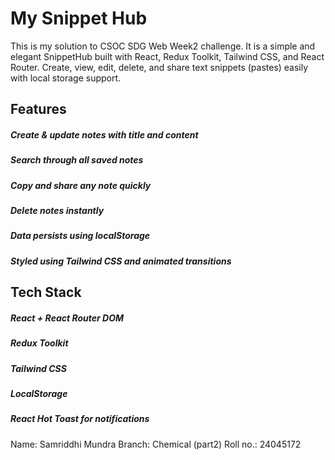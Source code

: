 # My Snippet Hub  
This is my solution to CSOC SDG Web Week2 challenge. It is a simple and elegant SnippetHub built with React, Redux Toolkit, Tailwind CSS, and React Router. Create, view, edit, delete, and share text snippets (pastes) easily with local storage support.  
## Features 
##### Create & update notes with title and content 
##### Search through all saved notes 
##### Copy and share any note quickly 
##### Delete notes instantly 
##### Data persists using localStorage 
##### Styled using Tailwind CSS and animated transitions  
## Tech Stack 
##### React + React Router DOM 
##### Redux Toolkit 
##### Tailwind CSS 
##### LocalStorage 
##### React Hot Toast for notifications  
###  
Name: Samriddhi Mundra Branch: Chemical (part2) Roll no.: 24045172
